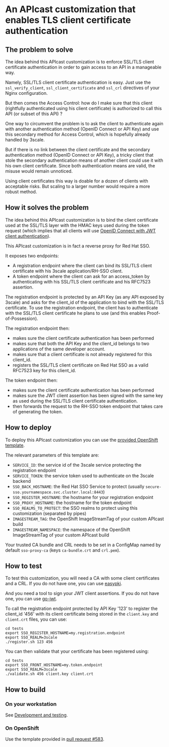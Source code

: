 # An APIcast customization that enables TLS client certificate authentication

## The problem to solve

The idea behind this APIcast customization is to enforce SSL/TLS client certificate
authentication in order to gain access to an API in a manageable way.

Namely, SSL/TLS client certificate authentication is easy. Just use the `ssl_verify_client`,
`ssl_client_certificate` and `ssl_crl` directives of your Nginx configuration.

But then comes the Access Control: how do I make sure that this client (rightfully
authenticated using his client certificate) is authorized to call this API (or
subset of this API) ?

One way to circumvent the problem is to ask the client to authenticate again with
another authentication method (OpenID Connect or API Key) and use this secondary
method for Access Control, which is hopefully already handled by 3scale.

But if there is no link between the client certificate and the secondary authentication
method (OpenID Connect or API Key), a tricky client that stole the secondary authentication
means of another client could use it with his own client certificate. Since both
authentication means are valid, the misuse would remain unnoticed.

Using client certificates this way is doable for a dozen of clients with acceptable risks.
But scaling to a larger number would require a more robust method.

## How it solves the problem

The idea behind this APIcast customization is to bind the client certificate used at
the SSL/TLS layer with the HMAC keys used during the token request (which implies that
all clients will use [OpenID Connect with JWT client authentication](https://tools.ietf.org/html/rfc7523)).

This APIcast customization is in fact a reverse proxy for Red Hat SSO.

It exposes two endpoints:
- A registration endpoint where the client can bind its SSL/TLS client certificate
  with his 3scale application/RH-SSO client.
- A token endpoint where the client can ask for an access_token by authenticating
  with his SSL/TLS client certificate and his RFC7523 assertion.

The registration endpoint is protected by an API Key (as any API exposed by 3scale)
and asks for the client_id of the application to bind with the SSL/TLS certificate.
To use the registration endpoint, the client has to authenticate with the SSL/TLS client
certificate he plans to use (and this enables Proof-of-Possession).

The registration endpoint then:
- makes sure the client certificate authentication has been performed
- makes sure that both the API Key and the client_id belongs to two applications
  of the same developer account.
- makes sure that a client certificate is not already registered for this client_id.
- registers the SSL/TLS client certificate on Red Hat SSO as a valid RFC7523 key
  for this client_id.

The token endpoint then:
- makes sure the client certificate authentication has been performed
- makes sure the JWT client assertion has been signed with the same key as used
  during the SSL/TLS client certificate authentication.
- then forwards the request to the RH-SSO token endpoint that takes care of generating
  the token.

## How to deploy

To deploy this APIcast customization you can use the [provided OpenShift template](openshift/sso-proxy-template.yaml).

The relevant parameters of this template are:
- `SERVICE_ID`: the service id of the 3scale service protecting the registration endpoint
- `SERVICE_TOKEN`: the service token used to authenticate on the 3scale backend
- `SSO_BACK_HOSTNAME`: the Red Hat SSO Service to protect (usually `secure-sso.yournamespace.svc.cluster.local:8443`)
- `SSO_REGISTER_HOSTNAME`: the hostname for your registration endpoint
- `SSO_PROXY_HOSTNAME`: the hostname for the token endpoint
- `SSO_REALMS_TO_PROTECT`: the SSO realms to protect using this customization (separated by pipes)
- `IMAGESTREAM_TAG`: the OpenShift ImageStreamTag of your custom APIcast build
- `IMAGESTREAM_NAMESPACE`: the namespace of the OpenShift ImageStreamTag of your custom APIcast build

Your trusted CA bundle and CRL needs to be set in a ConfigMap named by default
`sso-proxy-ca` (keys `ca-bundle.crt` and `crl.pem`).

## How to test

To test this customization, you will need a CA with some client certificates and a CRL.
If you do not have one, you can use [easypki](https://github.com/google/easypki).

And you need a tool to sign your JWT client assertions. If you do not have one, you
can use [go-jwt](https://github.com/dgrijalva/jwt-go).

To call the registration endpoint protected by API Key '123' to register the client_id '456'
with its client certificate being stored in the `client.key` and `client.crt` files, you can use:

```
cd tests
export SSO_REGISTER_HOSTNAME=my.registration.endpoint
export SSO_REALM=3scale
./register.sh 123 456
```

You can then validate that your certificate has been registered using:
```
cd tests
export SSO_FRONT_HOSTNAME=my.token.endpoint
export SSO_REALM=3scale
./validate.sh 456 client.key client.crt
```

## How to build

### On your workstation

See [Development and testing](README.md#development--testing).

### On OpenShift

Use the template provided in [pull request #583](https://github.com/3scale/apicast/pull/583).
